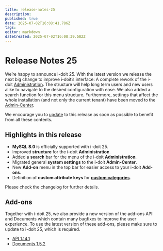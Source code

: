 ```yaml
---
title: release-notes-25
description: 
published: true
date: 2025-07-02T16:08:41.786Z
tags: 
editor: markdown
dateCreated: 2025-07-02T16:08:39.582Z
---
```


# Release Notes 25

We’re happy to announce i-doit 25. With the latest version we release the next big change to improve i-doit’s interface: A complete rework of the i-doit [Administration](../../administration/verwaltung/index.md). The structure will help long term users and new users alike to navigate to the desired configuration with ease. We also added a search function for this menu structure. Furthermore, settings that affect the whole installation (and not only the current tenant) have been moved to the [Admin-Center](../../administration/admin-center.md).

We encourage you to [update](../../wartung-und-betrieb/update-einspielen.md) to this release as soon as possible to benefit from all these contents.

## Highlights in this release

-   **MySQL 8.0** is officially supported with i-doit 25.
-   Improved **structure** for the i-doit **Administration**.
-   Added a **search** bar for the menu of the i-doit **Administration**.
-   Migrated general **system settings** to the i-doit **Admin-Center**.
-   New **Add-on** menu in the top bar for easier access to your i-doit **Add-ons**.
-   Definition of **custom attribute keys** for [**custom categories**](../../grundlagen/benutzerdefinierte-kategorien.md).

Please check the changelog for further details.

## Add-ons

Together with i-doit 25, we also provide a new version of the add-ons API and Documents which contain many bugfixes to improve the user experience. To use the latest version of these add-ons, please make sure to update to i-doit 25, which is required.

-   [API 1.14.1](../../i-doit-add-ons/api/index.md)
-   [Documents 1.5.2](../../i-doit-add-ons/documents/index.md)

